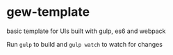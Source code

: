 # gew-template
basic template for UIs built with gulp, es6 and webpack

Run ```gulp``` to build and ```gulp watch``` to watch for changes 
